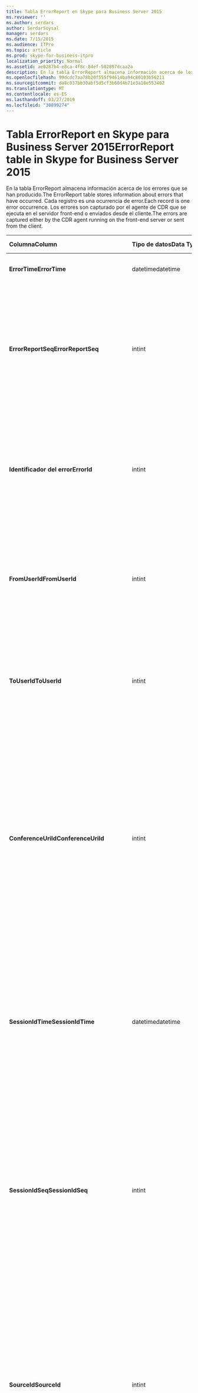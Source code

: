 ```yaml
---
title: Tabla ErrorReport en Skype para Business Server 2015
ms.reviewer: ''
ms.author: serdars
author: SerdarSoysal
manager: serdars
ms.date: 7/15/2015
ms.audience: ITPro
ms.topic: article
ms.prod: skype-for-business-itpro
localization_priority: Normal
ms.assetid: ae0287b4-e8ca-4f8c-84ef-502897dcaa2a
description: En la tabla ErrorReport almacena información acerca de los errores que se han producido. Cada registro es una ocurrencia de error. Los errores son capturado por el agente de CDR que se ejecuta en el servidor front-end o enviados desde el cliente.
ms.openlocfilehash: 99dcdc7aa78b20f555f94614ba94c80103b56211
ms.sourcegitcommit: da8c037bb30abf5d5cf3b60d4b71e3a10e553402
ms.translationtype: MT
ms.contentlocale: es-ES
ms.lasthandoff: 03/27/2019
ms.locfileid: "30899274"
---
```

# <a name="errorreport-table-in-skype-for-business-server-2015"></a><span data-ttu-id="92b26-105">Tabla ErrorReport en Skype para Business Server 2015</span><span class="sxs-lookup"><span data-stu-id="92b26-105">ErrorReport table in Skype for Business Server 2015</span></span>
 
<span data-ttu-id="92b26-106">En la tabla ErrorReport almacena información acerca de los errores que se han producido.</span><span class="sxs-lookup"><span data-stu-id="92b26-106">The ErrorReport table stores information about errors that have occurred.</span></span> <span data-ttu-id="92b26-107">Cada registro es una ocurrencia de error.</span><span class="sxs-lookup"><span data-stu-id="92b26-107">Each record is one error occurrence.</span></span> <span data-ttu-id="92b26-108">Los errores son capturado por el agente de CDR que se ejecuta en el servidor front-end o enviados desde el cliente.</span><span class="sxs-lookup"><span data-stu-id="92b26-108">The errors are captured either by the CDR agent running on the front-end server or sent from the client.</span></span>
  
|<span data-ttu-id="92b26-109">**Columna**</span><span class="sxs-lookup"><span data-stu-id="92b26-109">**Column**</span></span>|<span data-ttu-id="92b26-110">**Tipo de datos**</span><span class="sxs-lookup"><span data-stu-id="92b26-110">**Data Type**</span></span>|<span data-ttu-id="92b26-111">**Clave o índice**</span><span class="sxs-lookup"><span data-stu-id="92b26-111">**Key/Index**</span></span>|<span data-ttu-id="92b26-112">**Detalles**</span><span class="sxs-lookup"><span data-stu-id="92b26-112">**Details**</span></span>|
|:-----|:-----|:-----|:-----|
|<span data-ttu-id="92b26-113">**ErrorTime**</span><span class="sxs-lookup"><span data-stu-id="92b26-113">**ErrorTime**</span></span> <br/> |<span data-ttu-id="92b26-114">datetime</span><span class="sxs-lookup"><span data-stu-id="92b26-114">datetime</span></span>  <br/> |<span data-ttu-id="92b26-115">Primary</span><span class="sxs-lookup"><span data-stu-id="92b26-115">Primary</span></span>  <br/> |<span data-ttu-id="92b26-116">Fecha y hora en que se produjo el error.</span><span class="sxs-lookup"><span data-stu-id="92b26-116">Date and time the error occurred.</span></span>  <br/> |
|<span data-ttu-id="92b26-117">**ErrorReportSeq**</span><span class="sxs-lookup"><span data-stu-id="92b26-117">**ErrorReportSeq**</span></span> <br/> |<span data-ttu-id="92b26-118">int</span><span class="sxs-lookup"><span data-stu-id="92b26-118">int</span></span>  <br/> |<span data-ttu-id="92b26-119">Primary</span><span class="sxs-lookup"><span data-stu-id="92b26-119">Primary</span></span>  <br/> |<span data-ttu-id="92b26-120">Número de identificador para identificar el informe de errores.</span><span class="sxs-lookup"><span data-stu-id="92b26-120">ID number to identify the error report.</span></span> <span data-ttu-id="92b26-121">Se utiliza junto con **ErrorTime** para identificar de forma única un informe de errores.</span><span class="sxs-lookup"><span data-stu-id="92b26-121">Used in conjunction with **ErrorTime** to uniquely identify an error report.</span></span> <br/> |
|<span data-ttu-id="92b26-122">**Identificador del error**</span><span class="sxs-lookup"><span data-stu-id="92b26-122">**ErrorId**</span></span> <br/> |<span data-ttu-id="92b26-123">int</span><span class="sxs-lookup"><span data-stu-id="92b26-123">int</span></span>  <br/> |<span data-ttu-id="92b26-124">Externa</span><span class="sxs-lookup"><span data-stu-id="92b26-124">Foreign</span></span>  <br/> |<span data-ttu-id="92b26-125">Identificador único del tipo de error.</span><span class="sxs-lookup"><span data-stu-id="92b26-125">Unique ID of the error type.</span></span> <span data-ttu-id="92b26-126">Consulte la [tabla ErrorDef en Skype para Business Server 2015](errordef.md) para obtener más información.</span><span class="sxs-lookup"><span data-stu-id="92b26-126">See the [ErrorDef table in Skype for Business Server 2015](errordef.md) for more information.</span></span> <br/> |
|<span data-ttu-id="92b26-127">**FromUserId**</span><span class="sxs-lookup"><span data-stu-id="92b26-127">**FromUserId**</span></span> <br/> |<span data-ttu-id="92b26-128">int</span><span class="sxs-lookup"><span data-stu-id="92b26-128">int</span></span>  <br/> |<span data-ttu-id="92b26-129">Externa</span><span class="sxs-lookup"><span data-stu-id="92b26-129">Foreign</span></span>  <br/> |<span data-ttu-id="92b26-130">Usuario que ha originado la solicitud que provocó el error.</span><span class="sxs-lookup"><span data-stu-id="92b26-130">User who originated the request that caused the error.</span></span> <span data-ttu-id="92b26-131">Consulte la [tabla de los usuarios](users.md) para obtener más información.</span><span class="sxs-lookup"><span data-stu-id="92b26-131">See the [Users table](users.md) for more information.</span></span> <br/> |
|<span data-ttu-id="92b26-132">**ToUserId**</span><span class="sxs-lookup"><span data-stu-id="92b26-132">**ToUserId**</span></span> <br/> |<span data-ttu-id="92b26-133">int</span><span class="sxs-lookup"><span data-stu-id="92b26-133">int</span></span>  <br/> |<span data-ttu-id="92b26-134">Externa</span><span class="sxs-lookup"><span data-stu-id="92b26-134">Foreign</span></span>  <br/> |<span data-ttu-id="92b26-135">Usuario de destino para la solicitud que provocó el error.</span><span class="sxs-lookup"><span data-stu-id="92b26-135">Destination user for the request that caused the error.</span></span> <span data-ttu-id="92b26-136">Consulte la [tabla de los usuarios](users.md) para obtener más información.</span><span class="sxs-lookup"><span data-stu-id="92b26-136">See the [Users table](users.md) for more information.</span></span> <br/> |
|<span data-ttu-id="92b26-137">**ConferenceUriId**</span><span class="sxs-lookup"><span data-stu-id="92b26-137">**ConferenceUriId**</span></span> <br/> |<span data-ttu-id="92b26-138">int</span><span class="sxs-lookup"><span data-stu-id="92b26-138">int</span></span>  <br/> |<span data-ttu-id="92b26-139">Externa</span><span class="sxs-lookup"><span data-stu-id="92b26-139">Foreign</span></span>  <br/> |<span data-ttu-id="92b26-140">URI de conferencia relacionada con el error.</span><span class="sxs-lookup"><span data-stu-id="92b26-140">Conference URI related to the error.</span></span> <span data-ttu-id="92b26-141">Consulte la [tabla ConferenceUris en Skype para Business Server 2015](conferenceuris.md) para obtener más información.</span><span class="sxs-lookup"><span data-stu-id="92b26-141">See the [ConferenceUris table in Skype for Business Server 2015](conferenceuris.md) for more information.</span></span> <span data-ttu-id="92b26-142">Normalmente, si ConferenceUriId no es nulo, a continuación, FromUserId o ToUserId será null.</span><span class="sxs-lookup"><span data-stu-id="92b26-142">Typically, if ConferenceUriId is not null, then either FromUserId or ToUserId will be null.</span></span> <br/> |
|<span data-ttu-id="92b26-143">**SessionIdTime**</span><span class="sxs-lookup"><span data-stu-id="92b26-143">**SessionIdTime**</span></span> <br/> |<span data-ttu-id="92b26-144">datetime</span><span class="sxs-lookup"><span data-stu-id="92b26-144">datetime</span></span>  <br/> |<span data-ttu-id="92b26-145">Externa</span><span class="sxs-lookup"><span data-stu-id="92b26-145">Foreign</span></span>  <br/> |<span data-ttu-id="92b26-146">Se utiliza en forma conjunta con **SessionIdSeq** para identificar de forma exclusiva una sesión.</span><span class="sxs-lookup"><span data-stu-id="92b26-146">Used in conjunction with **SessionIdSeq** to uniquely identify a session.</span></span> <span data-ttu-id="92b26-147">Vea la [tabla en Skype para Business Server 2015 Dialogs](dialogs.md) para obtener más información.</span><span class="sxs-lookup"><span data-stu-id="92b26-147">See the [Dialogs table in Skype for Business Server 2015](dialogs.md) for more information.</span></span> <br/> |
|<span data-ttu-id="92b26-148">**SessionIdSeq**</span><span class="sxs-lookup"><span data-stu-id="92b26-148">**SessionIdSeq**</span></span> <br/> |<span data-ttu-id="92b26-149">int</span><span class="sxs-lookup"><span data-stu-id="92b26-149">int</span></span>  <br/> |<span data-ttu-id="92b26-150">Externa</span><span class="sxs-lookup"><span data-stu-id="92b26-150">Foreign</span></span>  <br/> |<span data-ttu-id="92b26-151">Número de identificador para identificar la sesión.</span><span class="sxs-lookup"><span data-stu-id="92b26-151">ID number to identify the session.</span></span> <span data-ttu-id="92b26-152">Se utiliza junto con **SessionIdTime** para identificar de forma exclusiva una sesión.</span><span class="sxs-lookup"><span data-stu-id="92b26-152">Used in conjunction with **SessionIdTime** to uniquely identify a session.</span></span> <span data-ttu-id="92b26-153">Vea la [tabla en Skype para Business Server 2015 Dialogs](dialogs.md) para obtener más información.</span><span class="sxs-lookup"><span data-stu-id="92b26-153">See the [Dialogs table in Skype for Business Server 2015](dialogs.md) for more information.</span></span> <br/> |
|<span data-ttu-id="92b26-154">**SourceId**</span><span class="sxs-lookup"><span data-stu-id="92b26-154">**SourceId**</span></span> <br/> |<span data-ttu-id="92b26-155">int</span><span class="sxs-lookup"><span data-stu-id="92b26-155">int</span></span>  <br/> |<span data-ttu-id="92b26-156">Externa</span><span class="sxs-lookup"><span data-stu-id="92b26-156">Foreign</span></span>  <br/> |<span data-ttu-id="92b26-157">Servidor que ha enviado el informe de errores (si el informe se envía desde un componente de servidor).</span><span class="sxs-lookup"><span data-stu-id="92b26-157">Server that sent the error report (if the report is being sent from a server component).</span></span> <span data-ttu-id="92b26-158">Consulte la [tabla de servidores](servers.md) para obtener más información.</span><span class="sxs-lookup"><span data-stu-id="92b26-158">See the [Servers table](servers.md) for more information.</span></span> <br/> <span data-ttu-id="92b26-159">Este campo se introdujo en Microsoft Lync Server 2013.</span><span class="sxs-lookup"><span data-stu-id="92b26-159">This field was introduced in Microsoft Lync Server 2013.</span></span>  <br/> |
|<span data-ttu-id="92b26-160">**ApplicationId**</span><span class="sxs-lookup"><span data-stu-id="92b26-160">**ApplicationId**</span></span> <br/> |<span data-ttu-id="92b26-161">int</span><span class="sxs-lookup"><span data-stu-id="92b26-161">int</span></span>  <br/> |<span data-ttu-id="92b26-162">Externa</span><span class="sxs-lookup"><span data-stu-id="92b26-162">Foreign</span></span>  <br/> |<span data-ttu-id="92b26-163">Servidor que ha enviado el informe de errores (si el informe se envía desde un componente de servidor).</span><span class="sxs-lookup"><span data-stu-id="92b26-163">Server that sent the error report (if the report is being sent from a server component).</span></span> <span data-ttu-id="92b26-164">Consulte la [tabla de la aplicación en Skype para Business Server 2015](application.md) para obtener más información.</span><span class="sxs-lookup"><span data-stu-id="92b26-164">See the [Application table in Skype for Business Server 2015](application.md) for more information.</span></span> <br/> <span data-ttu-id="92b26-165">Este campo se introdujo en Microsoft Lync Server 2013.</span><span class="sxs-lookup"><span data-stu-id="92b26-165">This field was introduced in Microsoft Lync Server 2013.</span></span>  <br/> |
|<span data-ttu-id="92b26-166">**MsDiagHeader**</span><span class="sxs-lookup"><span data-stu-id="92b26-166">**MsDiagHeader**</span></span> <br/> |<span data-ttu-id="92b26-167">imagen</span><span class="sxs-lookup"><span data-stu-id="92b26-167">image</span></span>  <br/> | <br/> |<span data-ttu-id="92b26-168">Obtener más información sobre el error.</span><span class="sxs-lookup"><span data-stu-id="92b26-168">More information about the error.</span></span>  <br/> <span data-ttu-id="92b26-169">Estos datos pueden convertirse a formato de texto con esta sintaxis:</span><span class="sxs-lookup"><span data-stu-id="92b26-169">This data can be converted to text format by using this syntax:</span></span>  <br/>  `cast(cast(Detail as varbinary(max)) as varchar(max))` <br/> |
|<span data-ttu-id="92b26-170">**ClientVersionId**</span><span class="sxs-lookup"><span data-stu-id="92b26-170">**ClientVersionId**</span></span> <br/> |<span data-ttu-id="92b26-171">int</span><span class="sxs-lookup"><span data-stu-id="92b26-171">int</span></span>  <br/> |<span data-ttu-id="92b26-172">Externa</span><span class="sxs-lookup"><span data-stu-id="92b26-172">Foreign</span></span>  <br/> |<span data-ttu-id="92b26-173">La versión de cliente de extremo que envía el informe de errores.</span><span class="sxs-lookup"><span data-stu-id="92b26-173">The client version of endpoint that sends the error report.</span></span> <span data-ttu-id="92b26-174">Consulte la [tabla ClientVersions en Skype para Business Server 2015](clientversions.md) para obtener más información.</span><span class="sxs-lookup"><span data-stu-id="92b26-174">See the [ClientVersions table in Skype for Business Server 2015](clientversions.md) for more information.</span></span> <br/> |
|<span data-ttu-id="92b26-175">**IsCapturedByServer**</span><span class="sxs-lookup"><span data-stu-id="92b26-175">**IsCapturedByServer**</span></span> <br/> |<span data-ttu-id="92b26-176">bit</span><span class="sxs-lookup"><span data-stu-id="92b26-176">bit</span></span>  <br/> ||<span data-ttu-id="92b26-177">El informe de errores es capturado por el agente de CDR que se ejecuta en el servidor front-end o enviado por el cliente.</span><span class="sxs-lookup"><span data-stu-id="92b26-177">Is the error report captured by the CDR agent running on the front-end server, or sent by the client.</span></span>  <br/> |
|<span data-ttu-id="92b26-178">**Marca**</span><span class="sxs-lookup"><span data-stu-id="92b26-178">**Flag**</span></span> <br/> |<span data-ttu-id="92b26-179">smallint</span><span class="sxs-lookup"><span data-stu-id="92b26-179">smallint</span></span>  <br/> ||<span data-ttu-id="92b26-180">Reservado para uso futuro.</span><span class="sxs-lookup"><span data-stu-id="92b26-180">Reserved for future use.</span></span>  <br/> |
|<span data-ttu-id="92b26-181">**TelemetryId**</span><span class="sxs-lookup"><span data-stu-id="92b26-181">**TelemetryId**</span></span> <br/> |<span data-ttu-id="92b26-182">uniqueIdentifier</span><span class="sxs-lookup"><span data-stu-id="92b26-182">uniqueIdentifier</span></span>  <br/> ||<span data-ttu-id="92b26-183">Identificador único que correlaciona la información de hora para los diferentes componentes que participan en una conferencia.</span><span class="sxs-lookup"><span data-stu-id="92b26-183">Unique identifier correlating join time information for the different components involved in a conference.</span></span>  <br/> <span data-ttu-id="92b26-184">Este campo se introdujo en Microsoft Lync Server 2013.</span><span class="sxs-lookup"><span data-stu-id="92b26-184">This field was introduced in Microsoft Lync Server 2013.</span></span>  <br/> |
|<span data-ttu-id="92b26-185">**SessionSetupTime**</span><span class="sxs-lookup"><span data-stu-id="92b26-185">**SessionSetupTime**</span></span> <br/> |<span data-ttu-id="92b26-186">int</span><span class="sxs-lookup"><span data-stu-id="92b26-186">int</span></span>  <br/> ||<span data-ttu-id="92b26-187">Tiempo (en milisegundos) necesario para que un componente específico para unirse a una conferencia.</span><span class="sxs-lookup"><span data-stu-id="92b26-187">Time (in milliseconds) required for a specific component to join a conference.</span></span>  <br/> <span data-ttu-id="92b26-188">Este campo se introdujo en Microsoft Lync Server 2013.</span><span class="sxs-lookup"><span data-stu-id="92b26-188">This field was introduced in Microsoft Lync Server 2013.</span></span>  <br/> |
|<span data-ttu-id="92b26-189">**ServerId**</span><span class="sxs-lookup"><span data-stu-id="92b26-189">**ServerId**</span></span> <br/> |<span data-ttu-id="92b26-190">int</span><span class="sxs-lookup"><span data-stu-id="92b26-190">int</span></span>  <br/> |<span data-ttu-id="92b26-191">Externa</span><span class="sxs-lookup"><span data-stu-id="92b26-191">Foreign</span></span>  <br/> |<span data-ttu-id="92b26-192">Representa el nombre de dominio completo del servidor que generó el informe de errores.</span><span class="sxs-lookup"><span data-stu-id="92b26-192">Represents the fully qualified domain name of the server that generated the error report.</span></span>  <br/> |
|<span data-ttu-id="92b26-193">**PoolId**</span><span class="sxs-lookup"><span data-stu-id="92b26-193">**PoolId**</span></span> <br/> |<span data-ttu-id="92b26-194">int</span><span class="sxs-lookup"><span data-stu-id="92b26-194">int</span></span>  <br/> |<span data-ttu-id="92b26-195">Externa</span><span class="sxs-lookup"><span data-stu-id="92b26-195">Foreign</span></span>  <br/> |<span data-ttu-id="92b26-196">Representa el nombre de dominio completo del grupo de servidores donde se generó el informe de errores.</span><span class="sxs-lookup"><span data-stu-id="92b26-196">Represents the fully qualified domain name of the pool where the error report was generated.</span></span>  <br/> |
|<span data-ttu-id="92b26-197">**LastModifiedTime**</span><span class="sxs-lookup"><span data-stu-id="92b26-197">**LastModifiedTime**</span></span> <br/> |<span data-ttu-id="92b26-198">Fecha y hora</span><span class="sxs-lookup"><span data-stu-id="92b26-198">Datetime</span></span>  <br/> ||<span data-ttu-id="92b26-199">Para uso interno por el servicio de supervisión.</span><span class="sxs-lookup"><span data-stu-id="92b26-199">For internal use by the Monitoring service.</span></span>  <br/> <span data-ttu-id="92b26-200">Este campo se introdujo en Skype para Business Server 2015.</span><span class="sxs-lookup"><span data-stu-id="92b26-200">This field was introduced in Skype for Business Server 2015.</span></span>  <br/> |
   


